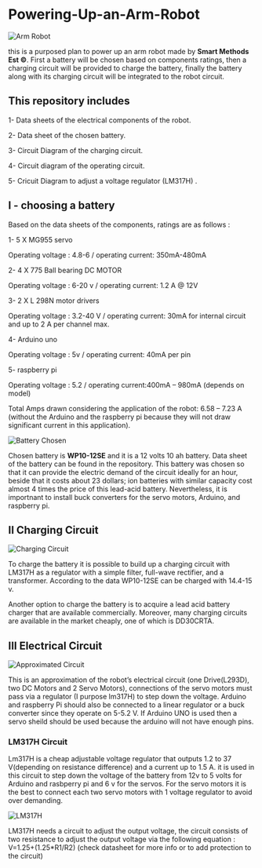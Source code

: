 # Powering-Up-an-Arm-Robot


![Arm Robot](https://github.com/AbdullahAlshambri/Powering-Up-an-Arm-Robot-/blob/main/ArmRobot.jpeg?raw=true)

this is a purposed plan to power up an arm robot made by **Smart Methods Est ©**. First a battery will be chosen based on components ratings, then a charging circuit will be provided to charge the battery, finally the battery along with its charging circuit will be integrated to the robot circuit.

## This repository includes 
1- Data sheets of the electrical components of the robot.
 
2- Data sheet of the chosen battery.

3- Circuit Diagram of the charging circuit.

4- Circuit diagram of the operating circuit.

5- Cricuit Diagram to adjust a voltage regulator (LM317H) .


## I - choosing a battery 
Based on the data sheets of the components, ratings are as follows : 

1- 5 X MG955 servo 

Operating voltage :   4.8-6   /          operating current: 350mA-480mA  
       
2- 4 X 775 Ball bearing DC MOTOR

Operating voltage : 6-20 v   /       operating current: 1.2 A @ 12V
   
3- 2 X L 298N motor drivers
 
Operating voltage : 3.2-40 V   /   operating current: 30mA for internal circuit and up to 2 A per channel max.

4- Arduino uno 

Operating voltage : 5v       /        operating current: 40mA per pin  
        
5- raspberry pi 

Operating voltage :  5.2      /      operating current:400mA – 980mA (depends on model)         

Total Amps drawn considering the application of the robot: 6.58 – 7.23 A (without the Arduino and the raspberry pi because they will not draw significant current in this application).

![Battery Chosen](https://github.com/AbdullahAlshambri/Powering-Up-an-Arm-Robot-/blob/main/Battery%20DataSheet/battery.jpeg?raw=true)

Chosen battery is **WP10-12SE** and it is a 12 volts 10 ah battery. Data sheet of the battery can be found in the repository. This battery was chosen so that it can provide the electric demand of the circuit ideally for an hour, beside that it costs about 23 dollars; ion batteries with similar capacity cost almost 4 times the price of this lead-acid battery. Nevertheless, it is importnant to install buck converters for the servo motors, Arduino, and raspberry pi. 







## II Charging Circuit 

![Charging Circuit](https://github.com/AbdullahAlshambri/Powering-Up-an-Arm-Robot-/blob/main/Circuit%20Diagrams/Charging%20Circuit.png?raw=true)

To charge the battery it is possible to build up a charging circuit with LM317H as a regulator with a simple filter, full-wave rectifier, and a transformer. According to the data WP10-12SE can be charged with 14.4-15 v. 

Another option to charge the battery is to acquire a lead acid battery charger that are available commercially. Moreover, many charging circuits are available in the market cheaply, one of which is DD30CRTA.



## III Electrical Circuit 
![Approximated Circuit](https://github.com/AbdullahAlshambri/Powering-Up-an-Arm-Robot-/blob/main/Circuit%20Diagrams/operation%20circuit.png?raw=true)

This is an approximation of the robot’s electrical circuit (one Drive(L293D), two DC Motors and 2 Servo Motors), connections of the servo motors must pass via a regulator (I purpose lm317H) to step down the voltage. Arduino and raspberry Pi should also be connected to a linear regulator or a buck converter since they operate on 5-5.2 V. If Arduino UNO is used then a servo sheild should be used because the arduino will not have enough pins. 

### LM317H Circuit 
Lm317H is a cheap adjustable voltage regulator that outputs 1.2 to 37 V(depending on resistance difference) and a current up to 1.5 A. it is used in this circuit to step down the voltage of the battery from 12v to 5 volts for Arduino and rasbperry pi and 6 v for the servos. For the servo motors it is the best to connect each two servo motors with 1 voltage regulator to avoid over demanding. 

![LM317H](https://github.com/AbdullahAlshambri/Powering-Up-an-Arm-Robot-/blob/main/Circuit%20Diagrams/LM713H%20circuit.jpeg?raw=true)

LM317H needs a circuit to adjust the output voltage, the circuit consists of two resistance to adjust the output voltage via the following equation : V=1.25+(1.25*R1/R2) (check datasheet for more info or to add protection to the circuit)



